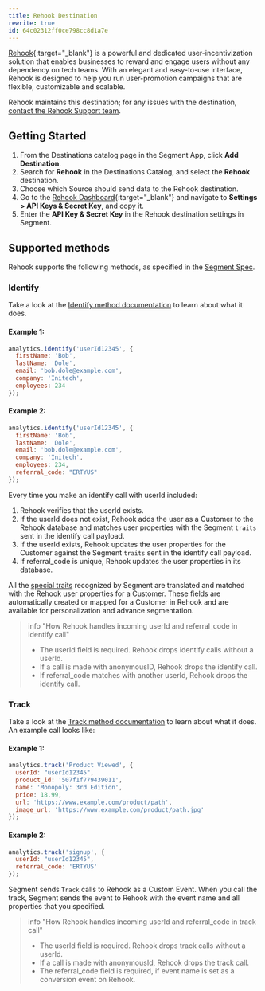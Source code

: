 ```yaml
---
title: Rehook Destination
rewrite: true
id: 64c02312ff0ce798cc8d1a7e
---
```


[Rehook](https://rehook.ai/){:target="_blank"} is a powerful and dedicated user-incentivization solution that enables businesses to reward and engage users without any dependency on tech teams. With an elegant and easy-to-use interface, Rehook is designed to help you run user-promotion campaigns that are flexible, customizable and scalable.


Rehook maintains this destination; for any issues with the destination, [contact the Rehook Support team](mailto:services@rehook.ai).


## Getting Started



1. From the Destinations catalog page in the Segment App, click **Add Destination**.
2. Search for **Rehook** in the Destinations Catalog, and select the **Rehook** destination.
3. Choose which Source should send data to the Rehook destination.
4. Go to the [Rehook Dashboard](https://dashboard.rehook.ai/){:target="_blank"} and navigate to **Settings > API Keys & Secret Key**, and copy it.
5. Enter the **API Key & Secret Key** in the Rehook destination settings in Segment.


## Supported methods

Rehook supports the following methods, as specified in the [Segment Spec](/docs/connections/spec).

### Identify

Take a look at the [Identify method documentation](/docs/connections/spec/identify) to learn about what it does.

#### Example 1:
```js
analytics.identify('userId12345', {
  firstName: 'Bob',
  lastName: 'Dole',
  email: 'bob.dole@example.com',
  company: 'Initech',
  employees: 234
});
```

#### Example 2:
```js
analytics.identify('userId12345', {
  firstName: 'Bob',
  lastName: 'Dole',
  email: 'bob.dole@example.com',
  company: 'Initech',
  employees: 234,
  referral_code: "ERTYUS"
});
```

Every time you make an identify call with userId included:
1.	Rehook verifies that the userId exists.
2.	If the userId does not exist, Rehook adds the user as a Customer to the Rehook database and matches user properties with the Segment `traits` sent in the identify call payload.
3.	If the userId exists, Rehook updates the user properties for the Customer against the Segment `traits` sent in the identify call payload.
4.  If referral_code is unique, Rehook updates the user properties in its database.

All the [special traits](/docs/connections/spec/identify#traits) recognized by Segment are translated and matched with the Rehook user properties for a Customer. These fields are automatically created or mapped for a Customer in Rehook and are available for personalization and advance segmentation.

> info "How Rehook handles incoming userId and referral_code in identify call"
> * The userId field is required. Rehook drops identify calls without a userId.
> * If a call is made with anonymousID, Rehook drops the identify call.
> * If referral_code matches with another userId, Rehook drops the identify call.

### Track

Take a look at the [Track method documentation](/docs/connections/spec/track) to learn about what it does. An example call looks like:

#### Example 1:
```js
analytics.track('Product Viewed', {
  userId: "userId12345",
  product_id: '507f1f779439011',
  name: 'Monopoly: 3rd Edition',
  price: 18.99,
  url: 'https://www.example.com/product/path',
  image_url: 'https://www.example.com/product/path.jpg'
});
```

#### Example 2:
```js
analytics.track('signup', {
  userId: "userId12345",
  referral_code: 'ERTYUS'
});
```

Segment sends `Track` calls to Rehook as a Custom Event. When you call the track, Segment sends the event to Rehook with the event name and all properties that you specified.

> info "How Rehook handles incoming userId and referral_code in track call"
> * The userId field is required. Rehook drops track calls without a userId.
> * If a call is made with anonymousId, Rehook drops the track call.
> * The referral_code field is required, if event name is set as a conversion event on Rehook. 